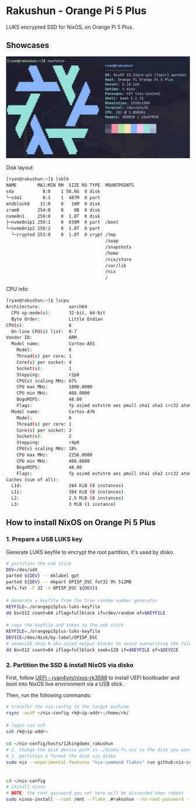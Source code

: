 # Rakushun - Orange Pi 5 Plus

LUKS encrypted SSD for NixOS, on Orange Pi 5 Plus.

## Showcases

![](../../_img/2024-03-07_orangepi5plus_rakushun.webp)

Disk layout:

```bash
[ryan@rakushun:~]$ lsblk
NAME        MAJ:MIN RM  SIZE RO TYPE  MOUNTPOINTS
sda           8:0    1 58.6G  0 disk
└─sda1        8:1    1  487M  0 part
mtdblock0    31:0    0   16M  0 disk
zram0       254:0    0    0B  0 disk
nvme0n1     259:0    0  1.8T  0 disk
├─nvme0n1p1 259:1    0  630M  0 part  /boot
└─nvme0n1p2 259:2    0  1.8T  0 part
  └─crypted 253:0    0  1.8T  0 crypt /tmp
                                      /swap
                                      /snapshots
                                      /home
                                      /nix/store
                                      /var/lib
                                      /nix
                                      /
```

CPU info:

```bash
[ryan@rakushun:~]$ lscpu
Architecture:           aarch64
  CPU op-mode(s):       32-bit, 64-bit
  Byte Order:           Little Endian
CPU(s):                 8
  On-line CPU(s) list:  0-7
Vendor ID:              ARM
  Model name:           Cortex-A55
    Model:              0
    Thread(s) per core: 1
    Core(s) per socket: 4
    Socket(s):          1
    Stepping:           r2p0
    CPU(s) scaling MHz: 67%
    CPU max MHz:        1800.0000
    CPU min MHz:        408.0000
    BogoMIPS:           48.00
    Flags:              fp asimd evtstrm aes pmull sha1 sha2 crc32 atomics fphp asimdhp cpuid asimdrdm lrcpc dcpop asimddp
  Model name:           Cortex-A76
    Model:              0
    Thread(s) per core: 1
    Core(s) per socket: 2
    Socket(s):          2
    Stepping:           r4p0
    CPU(s) scaling MHz: 18%
    CPU max MHz:        2256.0000
    CPU min MHz:        408.0000
    BogoMIPS:           48.00
    Flags:              fp asimd evtstrm aes pmull sha1 sha2 crc32 atomics fphp asimdhp cpuid asimdrdm lrcpc dcpop asimddp
Caches (sum of all):
  L1d:                  384 KiB (8 instances)
  L1i:                  384 KiB (8 instances)
  L2:                   2.5 MiB (8 instances)
  L3:                   3 MiB (1 instance)
```

## How to install NixOS on Orange Pi 5 Plus

### 1. Prepare a USB LUKS key

Generate LUKS keyfile to encrypt the root partition, it's used by disko.

```bash
# partition the usb stick
DEV=/dev/sdX
parted ${DEV} -- mklabel gpt
parted ${DEV} -- mkpart OPI5P_DSC fat32 0% 512MB
mkfs.fat -F 32 -n OPI5P_DSC ${DEV}1

# Generate a keyfile from the true random number generator
KEYFILE=./orangepi5plus-luks-keyfile
dd bs=512 count=64 iflag=fullblock if=/dev/random of=$KEYFILE

# copy the keyfile and token to the usb stick
KEYFILE=./orangepi5plus-luks-keyfile
DEVICE=/dev/disk/by-label/OPI5P_DSC
# seek=128 skip N obs-sized output blocks to avoid overwriting the filesystem header
dd bs=512 count=64 iflag=fullblock seek=128 if=$KEYFILE of=$DEVICE
```

### 2. Partition the SSD & install NixOS via disko

First, follow [UEFI - ryan4yin/nixos-rk3588](https://github.com/ryan4yin/nixos-rk3588/blob/main/UEFI.md) to install UEFI bootloader and boot into NixOS live environment via a USB stick.

Then, run the following commands:

```bash
# transfer the nix-config to the target machine
rsync -avzP ~/nix-config rk@<ip-addr>:/home/rk/

# login via ssh
ssh rk@<ip-addr>

cd ~/nix-config/hosts/12kingdoms_rakushun
# 1. change the disk device path in ./disko-fs.nix to the disk you want to use
# 2. partition & format the disk via disko
sudo nix --experimental-features "nix-command flakes" run github:nix-community/disko -- --mode disko ./disko-fs.nix


cd ~/nix-config
# install nixos
# NOTE: the root password you set here will be discarded when reboot
sudo nixos-install --root /mnt --flake .#rakushun --no-root-password --show-trace --verbose
```


